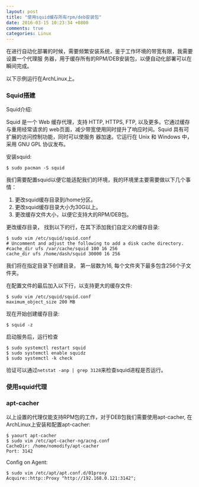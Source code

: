 ```yaml
---
layout: post
title: "使用squid缓存所有rpm/deb安装包"
date: 2016-03-15 10:23:34 +0800
comments: true
categories: Linux
---
```

在进行自动化部署的时候，需要频繁安装系统，鉴于工作环境的带宽有限，我需要设置一个代理服
务器，用于缓存所有的RPM/DEB安装包，以便自动化部署可以在瞬间完成。    

以下示例运行在ArchLinux上。   

### Squid搭建
Squid介绍:    

Squid 是一个 Web 缓存代理，支持 HTTP, HTTPS, FTP, 以及更多。它通过缓存与重用经常请求的
web页面，减少带宽使用同时提升了响应时间。Squid 具有可扩展的访问控制功能，同时可以使服务
器加速。它运行在 Unix 和 Windows 中，采用 GNU GPL 协议发布。    

安装squid:    

```
$ sudo pacman -S squid
```
我们需要配置squid以便它能适配我们的环境，我的环境里主要需要做以下几个事情：   
1. 更改squid缓存目录到/home分区。    
2. 更改squid缓存目录大小为30G以上。    
3. 更改缓存文件大小，以便它支持大的RPM/DEB包。   

更改缓存目录， 找到以下的行，在其下添加我们自定义的缓存目录:    

```
$ sudo vim /etc/squid/squid.conf
# Uncomment and adjust the following to add a disk cache directory.
#cache_dir ufs /var/cache/squid 100 16 256
cache_dir ufs /home/dash/squid 30000 16 256
``` 
我们将在指定目录下创建目录， 第一层数为16, 每个文件夹下最多包含256个子文件夹。   

在配置文件的最后加入以下行，以支持更大的缓存文件:    

```
$ sudo vim /etc/squid/squid.conf
maximum_object_size 200 MB
``` 

现在开始创建缓存目录:    

```
$ squid -z
```
启动服务后，运行检查

```
$ sudo systemctl restart squid
$ sudo systemctl enable squidz
$ sudo systemctl -k check
```
验证可以通过`netstat -anp | grep 3128`来检查squid进程是否运行。     

### 使用squid代理



### apt-cacher
以上设置的代理仅能支持RPM包的工作，对于DEB包我们需要使用apt-cacher, 在ArchLinux上安装和配置apt-cacher:    

```
$ yaourt apt-cacher
$ sudo vim /etc/apt-cacher-ng/acng.conf
CacheDir: /home/nomodify/apt-cacher
Port: 3142

```

Config on Agent:    

```
$ sudo vim /etc/apt/apt.conf.d/01proxy 
Acquire::http::Proxy "http://192.168.0.121:3142";
```
